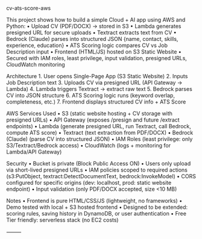 cv-ats-score-aws

This project shows how to build a simple Cloud + AI app using AWS and Python:
	•	Upload CV (PDF/DOCX) → stored in S3
	•	Lambda generates presigned URL for secure uploads
	•	Textract extracts text from CV
	•	Bedrock (Claude) parses into structured JSON {name, contact, skills, experience, education}
	•	ATS Scoring logic compares CV vs Job Description input
	•	Frontend (HTML/JS) hosted on S3 Static Website
	•	Secured with IAM roles, least privilege, input validation, presigned URLs, CloudWatch monitoring

Architecture
	1.	User opens Single-Page App (S3 Static Website)
	2.	Inputs Job Description text
	3.	Uploads CV via presigned URL (API Gateway → Lambda)
	4.	Lambda triggers Textract → extract raw text
	5.	Bedrock parses CV into JSON structure
	6.	ATS Scoring logic runs (keyword overlap, completeness, etc.)
	7.	Frontend displays structured CV info + ATS Score

AWS Services Used
	•	S3 (static website hosting + CV storage with presigned URLs)
	•	API Gateway (exposes /presign and future /extract endpoints)
	•	Lambda (generate presigned URL, run Textract, call Bedrock, compute ATS score)
	•	Textract (text extraction from PDF/DOCX)
	•	Bedrock (Claude) (parse CV into structured JSON)
	•	IAM Roles (least privilege: only S3/Textract/Bedrock access)
	•	CloudWatch (logs + monitoring for Lambda/API Gateway)

Security
	•	Bucket is private (Block Public Access ON)
	•	Users only upload via short-lived presigned URLs
	•	IAM policies scoped to required actions (s3:PutObject, textract:DetectDocumentText, bedrock:InvokeModel)
	•	CORS configured for specific origins (dev: localhost, prod: static website endpoint)
	•	Input validation (only PDF/DOCX accepted, size <10 MB)

Notes
	•	Frontend is pure HTML/CSS/JS (lightweight, no frameworks)
	•	Demo tested with local + S3 hosted frontend
	•	Designed to be extended: scoring rules, saving history in DynamoDB, or user authentication
	•	Free Tier friendly: serverless stack (no EC2 costs)

⸻
